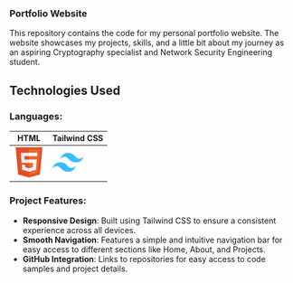 
### Portfolio Website

This repository contains the code for my personal portfolio website. The website showcases my projects, skills, and a little bit about my journey as an aspiring Cryptography specialist and Network Security Engineering student.

## Technologies Used

### Languages:
| HTML | Tailwind CSS |
|----------|----------|
|  <img src="https://github.com/devicons/devicon/blob/master/icons/html5/html5-original.svg" title="HTML" alt="HTML" width="55" height="55"/> |  <img src="https://github.com/devicons/devicon/blob/master/icons/tailwindcss/tailwindcss-original.svg" title="Tailwind CSS" alt="Tailwind CSS" width="55" height="55"/> |

### Project Features:
- **Responsive Design**: Built using Tailwind CSS to ensure a consistent experience across all devices.
- **Smooth Navigation**: Features a simple and intuitive navigation bar for easy access to different sections like Home, About, and Projects.
- **GitHub Integration**: Links to repositories for easy access to code samples and project details.
